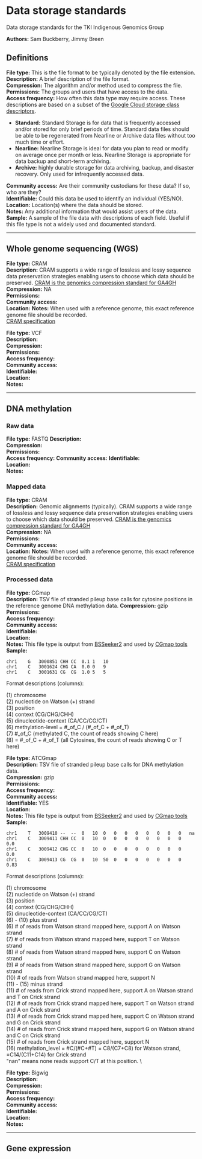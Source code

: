 Data storage standards
===

Data storage standards for the TKI Indigenous Genomics Group

**Authors:** Sam Buckberry, Jimmy Breen

## Definitions

**File type:** This is the file format to be typically denoted by the file extension. \
**Description:** A brief description of the file format. \
**Compression:** The algorithm and/or method used to compress the file. \
**Permissions:** The groups and users that have access to the data. \
**Access frequency:** How often this data type may require access. These descriptions are based on a subset of the [Google Cloud storage class descriptors](https://cloud.google.com/storage/docs/storage-classes#classes).

- **Standard:** Standard Storage is for data that is frequently accessed and/or stored for only brief periods of time. Standard data files should be able to be regenerated from Nearline or Archive data files without too much time or effort.
- **Nearline:** Nearline Storage is ideal for data you plan to read or modify on average once per month or less. Nearline Storage is appropriate for data backup and short-term archiving.
- **Archive:** highly durable storage for data archiving, backup, and disaster recovery. Only used for infrequently accessed data.

**Community access:** Are their community custodians for these data? If so, who are they? \
**Identifiable:** Could this data be used to identify an individual (YES/NO). \
**Location:** Location(s) where the data should be stored. \
**Notes:** Any additional information that would assist users of the data. \
**Sample:** A sample of the file data with descriptions of each field. Useful if this file type is not a widely used and documented standard.

---
## Whole genome sequencing (WGS)

**File type:** CRAM  
**Description:**  CRAM supports a wide
range of lossless and lossy sequence data preservation strategies enabling users to choose which data should be preserved. [CRAM is the genomics compression standard for GA4GH](https://www.ga4gh.org/cram/) \
**Compression:** NA   
**Permissions:**  
**Community access:**  
**Location:**
**Notes:** When used with a reference genome, this exact reference genome file should be recorded.   
[CRAM specification](https://samtools.github.io/hts-specs/CRAMv3.pdf)  

**File type:** VCF  
**Description:**  
**Compression:**  
**Permissions:**  
**Access frequency:**  
**Community access:**  
**Identifiable:**  
**Location:**  
**Notes:**  

---
## DNA methylation

### Raw data

**File type:** FASTQ
**Description:**  
**Compression:**  
**Permissions:**  
**Access frequency:**
**Community access:**
**Identifiable:**    
**Location:**  
**Notes:**  

### Mapped data

**File type:** CRAM  
**Description:** Genomic alignments (typically). CRAM supports a wide
range of lossless and lossy sequence data preservation strategies enabling users to choose which data should be preserved. [CRAM is the genomics compression standard for GA4GH](https://www.ga4gh.org/cram/)  
**Compression:** NA   
**Permissions:**  
**Community access:**  
**Location:**
**Notes:** When used with a reference genome, this exact reference genome file should be recorded.   
[CRAM specification](https://samtools.github.io/hts-specs/CRAMv3.pdf)  

### Processed data  

**File type:** CGmap  
**Description:**  TSV file of stranded pileup base calls for cytosine positions in the reference genome DNA methylation data.
**Compression:**  gzip
**Permissions:**  
**Access frequency:**  
**Community access:**  
**Identifiable:**  
**Location:**  
**Notes:** This file type is output from [BSSeeker2](https://github.com/BSSeeker/BSseeker2) and used by [CGmap tools](https://cgmaptools.github.io/)  
**Sample:**
```
chr1	G	3000851	CHH	CC	0.1	1	10
chr1	C	3001624	CHG	CA	0.0	0	9
chr1	C	3001631	CG	CG	1.0	5	5
```
Format descriptions (columns):

(1) chromosome \
(2) nucleotide on Watson (+) strand \
(3) position \
(4) context (CG/CHG/CHH) \
(5) dinucleotide-context (CA/CC/CG/CT) \
(6) methylation-level = #_of_C / (#_of_C + #_of_T) \
(7) #_of_C (methylated C, the count of reads showing C here) \
(8) = #_of_C + #_of_T (all Cytosines, the count of reads showing C or T here)

**File type:** ATCGmap \
**Description:**  TSV file of stranded pileup base calls for DNA methylation data.  
**Compression:**  gzip  
**Permissions:**  
**Access frequency:**  
**Community access:**  
**Identifiable:** YES  
**Location:**  
**Notes:** This file type is output from [BSSeeker2](https://github.com/BSSeeker/BSseeker2) and used by [CGmap tools](https://cgmaptools.github.io/)  
**Sample:**  

```
chr1	T	3009410	--	--	0	10	0	0	0	0	0	0	0	0	na
chr1	C	3009411	CHH	CC	0	10	0	0	0	0	0	0	0	0	0.0
chr1	C	3009412	CHG	CC	0	10	0	0	0	0	0	0	0	0	0.0
chr1	C	3009413	CG	CG	0	10	50	0	0	0	0	0	0	0	0.83
```

Format descriptions (columns):

(1) chromosome \
(2) nucleotide on Watson (+) strand \
(3) position \
(4) context (CG/CHG/CHH) \
(5) dinucleotide-context (CA/CC/CG/CT) \
(6) - (10) plus strand \
(6) # of reads from Watson strand mapped here, support A on Watson strand \
(7) # of reads from Watson strand mapped here, support T on Watson strand \
(8) # of reads from Watson strand mapped here, support C on Watson strand \
(9) # of reads from Watson strand mapped here, support G on Watson strand \
(10) # of reads from Watson strand mapped here, support N \
(11) - (15) minus strand \
(11) # of reads from Crick strand mapped here, support A on Watson strand and T on Crick strand \
(12) # of reads from Crick strand mapped here, support T on Watson strand and A on Crick strand \
(13) # of reads from Crick strand mapped here, support C on Watson strand and G on Crick strand \
(14) # of reads from Crick strand mapped here, support G on Watson strand and C on Crick strand \
(15) # of reads from Crick strand mapped here, support N \
(16) methylation_level = #C/(#C+#T) = C8/(C7+C8) for Watson strand, =C14/(C11+C14) for Crick strand \
"nan" means none reads support C/T at this position. \


**File type:** Bigwig  
**Description:**  
**Compression:**  
**Permissions:**  
**Access frequency:**  
**Community access:**  
**Identifiable:**  
**Location:**  
**Notes:**  

---
## Gene expression
